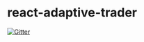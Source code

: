 # react-adaptive-trader

[![Gitter](https://badges.gitter.im/Join%20Chat.svg)](https://gitter.im/AdaptiveConsulting/react-adaptive-trader?utm_source=badge&utm_medium=badge&utm_campaign=pr-badge&utm_content=badge)